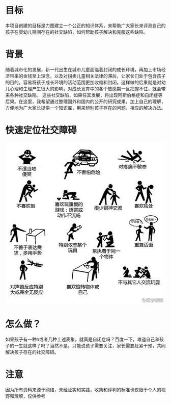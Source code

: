 # 目标
  本项目创建的目标是力图建立一个公正的知识体系，来帮助广大家长来评测自己的孩子在婴幼儿期间存在的社交缺陷，如何帮助孩子解决和克服这些缺陷。

# 背景
  随着城市化的发展，新一代出生在城市儿童面临着封闭的成长环境，再加上市场经济带来的金钱至上理念，以及对拐卖儿童相关法律的滞后，让家长们处于包含孩子的目的，容易将孩子成长环境的活动范围更加收缩和封闭。这样做的后果就是对幼儿心理和生理产生很大的影响，对成长发育中的各个敏感期一旦把握不住，就会带来各种社交缺陷。
  这些社交缺陷，如果任其发展，将出现阿斯伯格症和自闭症等后果。在这里，我希望通过整理国外和国内的公开的研究成果，加上自己的理解，方便地为广大家长提供一个知识库，用来辨别孩子存在的问题，相应的解决办法。

# 快速定位社交障碍
![image](https://github.com/hearttower/face-social-communication-disorder/blob/master/images/autism%20detect.jpg)

# 怎么做？
  如果孩子有一种h或者几种上述表象，就真是自闭症吗？百度一下，难道自己和孩子的一生就这样了吗？当然不是。只能说孩子需要关注，家长需要赶紧干预，共同解决孩子存在的社交障碍。

# 注意
  因为所有资料来源于网络，未经证实和实践，收集和评判的标准也仅限于个人的视野和理解，仅供参考



